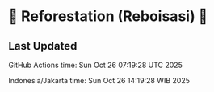 
# 🌳 Reforestation (Reboisasi) 🌲

## Last Updated

GitHub Actions time: Sun Oct 26 07:19:28 UTC 2025

Indonesia/Jakarta time: Sun Oct 26 14:19:28 WIB 2025
